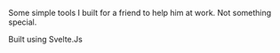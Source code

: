 Some simple tools I built for a friend to help him at work.
Not something special.

Built using Svelte.Js

